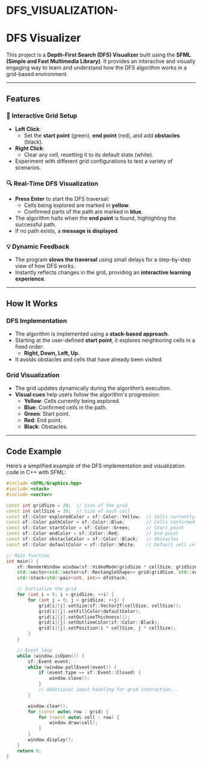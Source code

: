# DFS_VISUALIZATION-
# **DFS Visualizer**

This project is a **Depth-First Search (DFS) Visualizer** built using the **SFML (Simple and Fast Multimedia Library)**. It provides an interactive and visually engaging way to learn and understand how the DFS algorithm works in a grid-based environment.

---

## **Features**

### 🎨 **Interactive Grid Setup**
- **Left Click**:  
  - Set the **start point** (green), **end point** (red), and add **obstacles** (black).  
- **Right Click**:  
  - Clear any cell, resetting it to its default state (white).  
- Experiment with different grid configurations to test a variety of scenarios.

### 🔍 **Real-Time DFS Visualization**
- **Press Enter** to start the DFS traversal:
  - Cells being explored are marked in **yellow**.
  - Confirmed parts of the path are marked in **blue**.
- The algorithm halts when the **end point** is found, highlighting the successful path.
- If no path exists, a **message is displayed**.

### 💡 **Dynamic Feedback**
- The program **slows the traversal** using small delays for a step-by-step view of how DFS works.
- Instantly reflects changes in the grid, providing an **interactive learning experience**.

---

## **How It Works**

### **DFS Implementation**
- The algorithm is implemented using a **stack-based approach**.
- Starting at the user-defined **start point**, it explores neighboring cells in a fixed order:
  - **Right, Down, Left, Up**.
- It avoids obstacles and cells that have already been visited.

### **Grid Visualization**
- The grid updates dynamically during the algorithm’s execution.
- **Visual cues** help users follow the algorithm's progression:
  - **Yellow**: Cells currently being explored.
  - **Blue**: Confirmed cells in the path.
  - **Green**: Start point.
  - **Red**: End point.
  - **Black**: Obstacles.

---

## **Code Example**

Here’s a simplified example of the DFS implementation and visualization code in C++ with SFML:

```cpp
#include <SFML/Graphics.hpp>
#include <stack>
#include <vector>

const int gridSize = 20;  // Size of the grid
const int cellSize = 30;  // Size of each cell
const sf::Color exploredColor = sf::Color::Yellow;  // Cells currently being explored
const sf::Color pathColor = sf::Color::Blue;        // Cells confirmed as part of the path
const sf::Color startColor = sf::Color::Green;      // Start point
const sf::Color endColor = sf::Color::Red;          // End point
const sf::Color obstacleColor = sf::Color::Black;   // Obstacles
const sf::Color defaultColor = sf::Color::White;    // Default cell color

// Main function
int main() {
    sf::RenderWindow window(sf::VideoMode(gridSize * cellSize, gridSize * cellSize), "DFS Visualizer");
    std::vector<std::vector<sf::RectangleShape>> grid(gridSize, std::vector<sf::RectangleShape>(gridSize));
    std::stack<std::pair<int, int>> dfsStack;

    // Initialize the grid
    for (int i = 0; i < gridSize; ++i) {
        for (int j = 0; j < gridSize; ++j) {
            grid[i][j].setSize(sf::Vector2f(cellSize, cellSize));
            grid[i][j].setFillColor(defaultColor);
            grid[i][j].setOutlineThickness(1);
            grid[i][j].setOutlineColor(sf::Color::Black);
            grid[i][j].setPosition(i * cellSize, j * cellSize);
        }
    }

    // Event loop
    while (window.isOpen()) {
        sf::Event event;
        while (window.pollEvent(event)) {
            if (event.type == sf::Event::Closed) {
                window.close();
            }
            // Additional input handling for grid interaction...
        }

        window.clear();
        for (const auto& row : grid) {
            for (const auto& cell : row) {
                window.draw(cell);
            }
        }
        window.display();
    }
    return 0;
}
